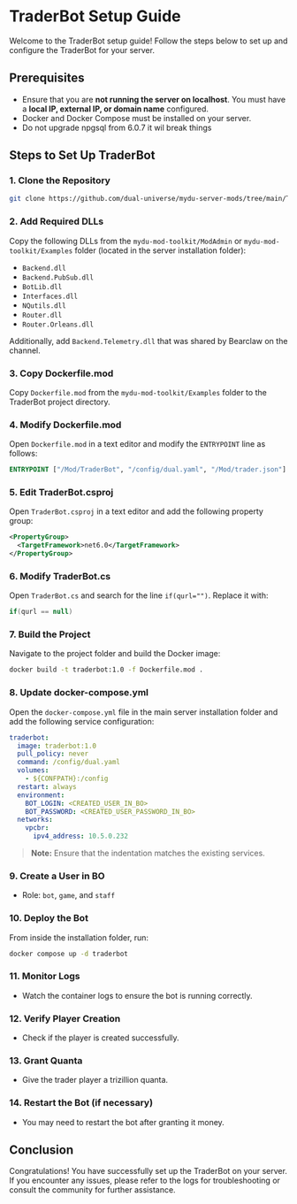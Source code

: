 
# TraderBot Setup Guide

Welcome to the TraderBot setup guide! Follow the steps below to set up and configure the TraderBot for your server.

## Prerequisites

- Ensure that you are **not running the server on localhost**. You must have a **local IP, external IP, or domain name** configured.
- Docker and Docker Compose must be installed on your server.
- Do not upgrade npgsql from 6.0.7 it wil break things

## Steps to Set Up TraderBot

### 1. Clone the Repository

```bash
git clone https://github.com/dual-universe/mydu-server-mods/tree/main/TraderBot
```

### 2. Add Required DLLs

Copy the following DLLs from the `mydu-mod-toolkit/ModAdmin` or `mydu-mod-toolkit/Examples` folder (located in the server installation folder):

- `Backend.dll`
- `Backend.PubSub.dll`
- `BotLib.dll`
- `Interfaces.dll`
- `NQutils.dll`
- `Router.dll`
- `Router.Orleans.dll`

Additionally, add `Backend.Telemetry.dll` that was shared by Bearclaw on the channel.

### 3. Copy Dockerfile.mod

Copy `Dockerfile.mod` from the `mydu-mod-toolkit/Examples` folder to the TraderBot project directory.

### 4. Modify Dockerfile.mod

Open `Dockerfile.mod` in a text editor and modify the `ENTRYPOINT` line as follows:

```dockerfile
ENTRYPOINT ["/Mod/TraderBot", "/config/dual.yaml", "/Mod/trader.json"]
```

### 5. Edit TraderBot.csproj

Open `TraderBot.csproj` in a text editor and add the following property group:

```xml
<PropertyGroup>
  <TargetFramework>net6.0</TargetFramework>
</PropertyGroup>
```

### 6. Modify TraderBot.cs

Open `TraderBot.cs` and search for the line `if(qurl="")`. Replace it with:

```csharp
if(qurl == null)
```

### 7. Build the Project

Navigate to the project folder and build the Docker image:

```bash
docker build -t traderbot:1.0 -f Dockerfile.mod .
```

### 8. Update docker-compose.yml

Open the `docker-compose.yml` file in the main server installation folder and add the following service configuration:

```yaml
traderbot:
  image: traderbot:1.0
  pull_policy: never
  command: /config/dual.yaml
  volumes:
    - ${CONFPATH}:/config
  restart: always
  environment:
    BOT_LOGIN: <CREATED_USER_IN_BO>
    BOT_PASSWORD: <CREATED_USER_PASSWORD_IN_BO>
  networks:
    vpcbr:
      ipv4_address: 10.5.0.232
```

> **Note:** Ensure that the indentation matches the existing services.

### 9. Create a User in BO

- Role: `bot`, `game`, and `staff`

### 10. Deploy the Bot

From inside the installation folder, run:

```bash
docker compose up -d traderbot
```

### 11. Monitor Logs

- Watch the container logs to ensure the bot is running correctly.

### 12. Verify Player Creation

- Check if the player is created successfully.

### 13. Grant Quanta

- Give the trader player a trizillion quanta.

### 14. Restart the Bot (if necessary)

- You may need to restart the bot after granting it money.

## Conclusion

Congratulations! You have successfully set up the TraderBot on your server. If you encounter any issues, please refer to the logs for troubleshooting or consult the community for further assistance.

